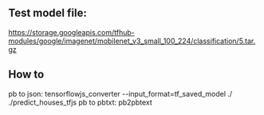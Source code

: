 ## Test model file:

https://storage.googleapis.com/tfhub-modules/google/imagenet/mobilenet_v3_small_100_224/classification/5.tar.gz


## How to

pb to json: tensorflowjs_converter --input_format=tf_saved_model ./ ./predict_houses_tfjs
pb to pbtxt: pb2pbtext
